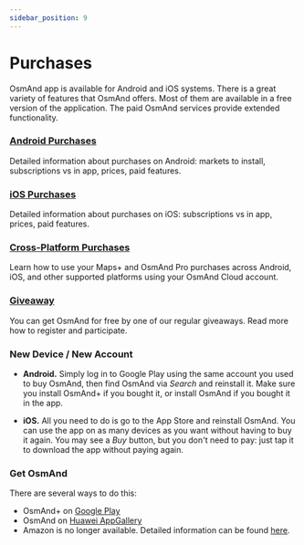 ```yaml
---
sidebar_position: 9
---
```


# Purchases

OsmAnd app is available for Android and iOS systems. There is a great variety of features that OsmAnd offers. Most of them are available in a free version of the application. The paid OsmAnd services provide extended functionality.

### [Android Purchases](./android.md)

Detailed information about purchases on Android: markets to install, subscriptions vs in app, prices, paid features.

### [iOS Purchases](./ios.md)

Detailed information about purchases on iOS: subscriptions vs in app, prices, paid features.

### [Cross-Platform Purchases](./cross.md)

Learn how to use your Maps+ and OsmAnd Pro purchases across Android, iOS, and other supported platforms using your OsmAnd Cloud account.

### [Giveaway](./giveaway.md)

You can get OsmAnd for free by one of our regular giveaways. Read more how to register and participate.

### New Device / New Account

- **Android.** Simply log in to Google Play using the same account you used to buy OsmAnd, then find OsmAnd via *Search* and reinstall it. Make sure you install OsmAnd+ if you bought it, or install OsmAnd if you bought it in the app.

- **iOS.** All you need to do is go to the App Store and reinstall OsmAnd. You can use the app on as many devices as you want without having to buy it again. You may see a *Buy* button, but you don't need to pay: just tap it to download the app without paying again.


### Get OsmAnd

There are several ways to do this:

- OsmAnd+ on [Google Play](https://play.google.com/store/apps/dev?id=8483587772816822023)
- OsmAnd on [Huawei AppGallery](https://appgallery.huawei.com/#/app/C101486545)
- Amazon is no longer available. Detailed information can be found [here](https://osmand.net/docs/user/troubleshooting/purchases_payments#amazon-store-is-closing--what-to-do).
